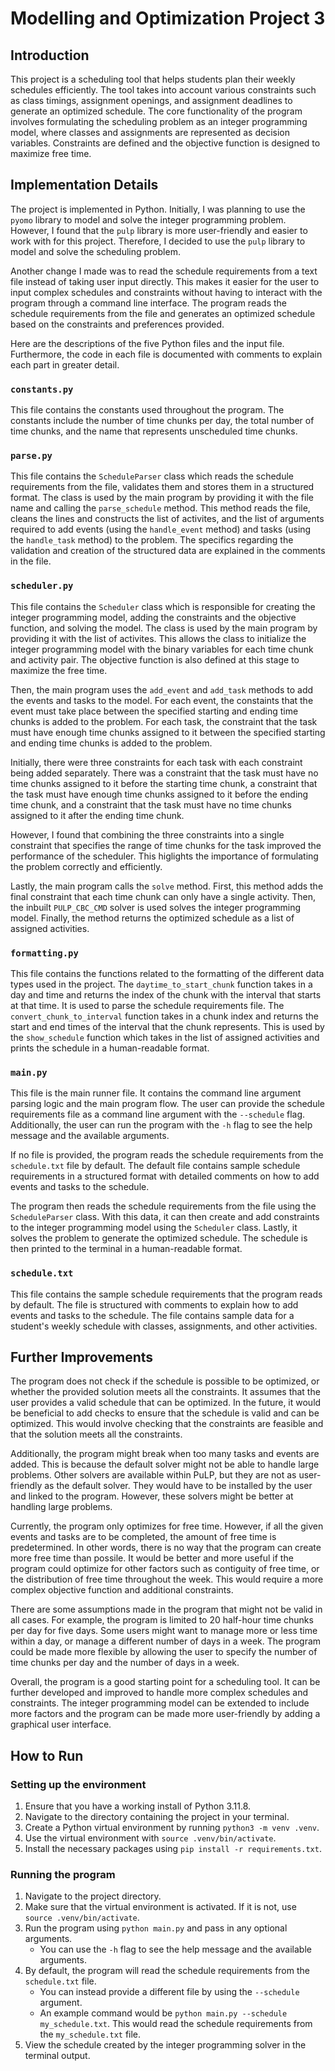 # Modelling and Optimization Project 3

## Introduction

This project is a scheduling tool that helps students plan their weekly schedules efficiently. The tool takes into account various constraints such as class timings, assignment openings, and assignment deadlines to generate an optimized schedule. The core functionality of the program involves formulating the scheduling problem as an integer programming model, where classes and assignments are represented as decision variables. Constraints are defined and the objective function is designed to maximize free time.

## Implementation Details

The project is implemented in Python. Initially, I was planning to use the `pyomo` library to model and solve the integer programming problem. However, I found that the `pulp` library is more user-friendly and easier to work with for this project. Therefore, I decided to use the `pulp` library to model and solve the scheduling problem.

Another change I made was to read the schedule requirements from a text file instead of taking user input directly. This makes it easier for the user to input complex schedules and constraints without having to interact with the program through a command line interface. The program reads the schedule requirements from the file and generates an optimized schedule based on the constraints and preferences provided.

Here are the descriptions of the five Python files and the input file. Furthermore, the code in each file is documented with comments to explain each part in greater detail.

### `constants.py`

This file contains the constants used throughout the program. The constants include the number of time chunks per day, the total number of time chunks, and the name that represents unscheduled time chunks.

### `parse.py`

This file contains the `ScheduleParser` class which reads the schedule requirements from the file, validates them and stores them in a structured format. The class is used by the main program by providing it with the file name and calling the `parse_schedule` method. This method reads the file, cleans the lines and constructs the list of activites, and the list of arguments required to add events (using the `handle_event` method) and tasks (using the `handle_task` method) to the problem. The specifics regarding the validation and creation of the structured data are explained in the comments in the file.

### `scheduler.py`

This file contains the `Scheduler` class which is responsible for creating the integer programming model, adding the constraints and the objective function, and solving the model. The class is used by the main program by providing it with the list of activites. This allows the class to initialize the integer programming model with the binary variables for each time chunk and activity pair. The objective function is also defined at this stage to maximize the free time.

Then, the main program uses the `add_event` and `add_task` methods to add the events and tasks to the model. For each event, the constaints that the event must take place between the specified starting and ending time chunks is added to the problem. For each task, the constraint that the task must have enough time chunks assigned to it between the specified starting and ending time chunks is added to the problem.

Initially, there were three constraints for each task with each constraint being added separately. There was a constraint that the task must have no time chunks assigned to it before the starting time chunk, a constraint that the task must have enough time chunks assigned to it before the ending time chunk, and a constraint that the task must have no time chunks assigned to it after the ending time chunk.

However, I found that combining the three constraints into a single constraint that specifies the range of time chunks for the task improved the performance of the scheduler. This higlights the importance of formulating the problem correctly and efficiently.

Lastly, the main program calls the `solve` method. First, this method adds the final constraint that each time chunk can only have a single activity. Then, the inbuilt `PULP_CBC_CMD` solver is used solves the integer programming model. Finally, the method returns the optimized schedule as a list of assigned activities.

### `formatting.py`

This file contains the functions related to the formatting of the different data types used in the project. The `daytime_to_start_chunk` function takes in a day and time and returns the index of the chunk with the interval that starts at that time. It is used to parse the schedule requirements file. The `convert_chunk_to_interval` function takes in a chunk index and returns the start and end times of the interval that the chunk represents. This is used by the `show_schedule` function which takes in the list of assigned activities and prints the schedule in a human-readable format.

### `main.py`

This file is the main runner file. It contains the command line argument parsing logic and the main program flow. The user can provide the schedule requirements file as a command line argument with the `--schedule` flag. Additionally, the user can run the program with the `-h` flag to see the help message and the available arguments.

If no file is provided, the program reads the schedule requirements from the `schedule.txt` file by default. The default file contains sample schedule requirements in a structured format with detailed comments on how to add events and tasks to the schedule.

The program then reads the schedule requirements from the file using the `ScheduleParser` class. With this data, it can then create and add constraints to the integer programming model using the `Scheduler` class. Lastly, it solves the problem to generate the optimized schedule. The schedule is then printed to the terminal in a human-readable format.

### `schedule.txt`

This file contains the sample schedule requirements that the program reads by default. The file is structured with comments to explain how to add events and tasks to the schedule. The file contains sample data for a student's weekly schedule with classes, assignments, and other activities.

## Further Improvements

The program does not check if the schedule is possible to be optimized, or whether the provided solution meets all the constraints. It assumes that the user provides a valid schedule that can be optimized. In the future, it would be beneficial to add checks to ensure that the schedule is valid and can be optimized. This would involve checking that the constraints are feasible and that the solution meets all the constraints.

Additionally, the program might break when too many tasks and events are added. This is because the default solver might not be able to handle large problems. Other solvers are available within PuLP, but they are not as user-friendly as the default solver. They would have to be installed by the user and linked to the program. However, these solvers might be better at handling large problems.

Currently, the program only optimizes for free time. However, if all the given events and tasks are to be completed, the amount of free time is predetermined. In other words, there is no way that the program can create more free time than possile. It would be better and more useful if the program could optimize for other factors such as contiguity of free time, or the distribution of free time throughout the week. This would require a more complex objective function and additional constraints.

There are some assumptions made in the program that might not be valid in all cases. For example, the program is limited to 20 half-hour time chunks per day for five days. Some users might want to manage more or less time within a day, or manage a different number of days in a week. The program could be made more flexible by allowing the user to specify the number of time chunks per day and the number of days in a week.

Overall, the program is a good starting point for a scheduling tool. It can be further developed and improved to handle more complex schedules and constraints. The integer programming model can be extended to include more factors and the program can be made more user-friendly by adding a graphical user interface.

## How to Run

### Setting up the environment

1. Ensure that you have a working install of Python 3.11.8.
2. Navigate to the directory containing the project in your terminal.
3. Create a Python virtual environment by running `python3 -m venv .venv`.
4. Use the virtual environment with `source .venv/bin/activate`.
5. Install the necessary packages using `pip install -r requirements.txt`.

### Running the program

1. Navigate to the project directory.
2. Make sure that the virtual environment is activated. If it is not, use `source .venv/bin/activate`.
3. Run the program using `python main.py` and pass in any optional arguments.
    - You can use the `-h` flag to see the help message and the available arguments.
4. By default, the program will read the schedule requirements from the `schedule.txt` file.
    - You can instead  provide a different file by using the `--schedule` argument.
    - An example command would be `python main.py --schedule my_schedule.txt`. This would read the schedule requirements from the `my_schedule.txt` file.
4. View the schedule created by the integer programming solver in the terminal output.
